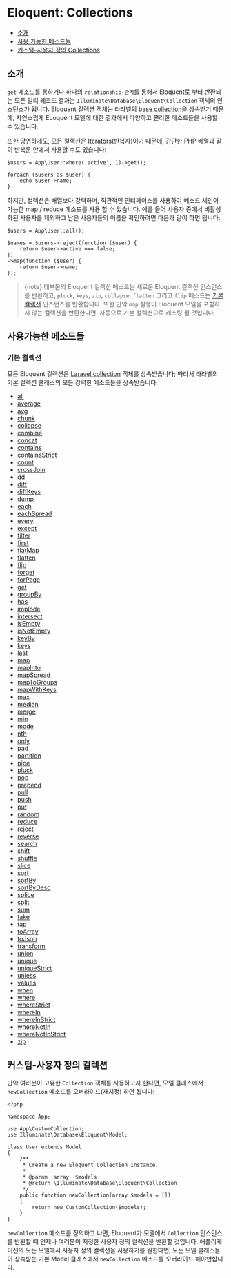 # Eloquent: Collections

- [소개](#introduction)
- [사용 가능한 메소드들](#available-methods)
- [커스텀-사용자 정의 Collections](#custom-collections)

<a name="introduction"></a>
## 소개

`get` 메소드를 통하거나 하나의 `relationship-관계`를 통해서 Eloquent로 부터 반환되는 모든 멀티 레코드 결과는 `Illuminate\Database\Eloquent\Collection` 객체의 인스턴스가 됩니다. Eloquent 컬렉션 객체는 라라벨의 [base collection](/docs/{{version}}/collections)을 상속받기 때문에, 자연스럽게 ELoquent 모델에 대한 결과에서 다양하고 편리한 메소드들을 사용할 수 있습니다. 

또한 당연하게도, 모든 컬렉션은 Iterators(반복자)이기 때문에, 간단한 PHP 배열과 같이 반복문 안에서 사용할 수도 있습니다: 

    $users = App\User::where('active', 1)->get();

    foreach ($users as $user) {
        echo $user->name;
    }

하지만, 컬렉션은 배열보다 강력하며, 직관적인 인터페이스를 사용하여 메소드 체인이 가능한 map / reduce 메소드를 사용 할 수 있습니다. 예를 들어 사용자 중에서 비활성화된 사용자를 제외하고 남은 사용자들의 이름을 확인하려면 다음과 같이 하면 됩니다:

    $users = App\User::all();

    $names = $users->reject(function ($user) {
        return $user->active === false;
    })
    ->map(function ($user) {
        return $user->name;
    });

> {note} 대부분의 Eloquent 컬렉션 메소드는 새로운 Eloquent 컬렉션 인스턴스를 반환하고, `pluck`, `keys`, `zip`, `collapse`, `flatten` 그리고 `flip` 메소드는 [기본 컬렉션](/docs/{{version}}/collections) 인스턴스를 반환합니다. 또한 만약 `map` 실행이 Eloquent 모델을 포함하지 않는 컬렉션을 반환한다면, 자동으로 기본 컬렉션으로 캐스팅 될 것입니다.

<a name="available-methods"></a>
## 사용가능한 메소드들 

### 기본 컬렉션

모든 Eloquent 컬렉션은 [Laravel collection](/docs/{{version}}/collections) 객체를 상속받습니다; 따라서 라라벨의 기본 컬렉션 클래스의 모든 강력한 메소드들을 상속받습니다. 

<style>
    #collection-method-list > p {
        column-count: 3; -moz-column-count: 3; -webkit-column-count: 3;
        column-gap: 2em; -moz-column-gap: 2em; -webkit-column-gap: 2em;
    }

    #collection-method-list a {
        display: block;
    }
</style>

- [all](/docs/{{version}}/collections#method-all)
- [average](/docs/{{version}}/collections#method-average)
- [avg](/docs/{{version}}/collections#method-avg)
- [chunk](/docs/{{version}}/collections#method-chunk)
- [collapse](/docs/{{version}}/collections#method-collapse)
- [combine](/docs/{{version}}/collections#method-combine)
- [concat](/docs/{{version}}/collections#method-concat)
- [contains](/docs/{{version}}/collections#method-contains)
- [containsStrict](/docs/{{version}}/collections#method-containsstrict)
- [count](/docs/{{version}}/collections#method-count)
- [crossJoin](/docs/{{version}}/collections#method-crossjoin)
- [dd](/docs/{{version}}/collections#method-dd)
- [diff](/docs/{{version}}/collections#method-diff)
- [diffKeys](/docs/{{version}}/collections#method-diffkeys)
- [dump](/docs/{{version}}/collections#method-dump)
- [each](/docs/{{version}}/collections#method-each)
- [eachSpread](/docs/{{version}}/collections#method-eachspread)
- [every](/docs/{{version}}/collections#method-every)
- [except](/docs/{{version}}/collections#method-except)
- [filter](/docs/{{version}}/collections#method-filter)
- [first](/docs/{{version}}/collections#method-first)
- [flatMap](/docs/{{version}}/collections#method-flatmap)
- [flatten](/docs/{{version}}/collections#method-flatten)
- [flip](/docs/{{version}}/collections#method-flip)
- [forget](/docs/{{version}}/collections#method-forget)
- [forPage](/docs/{{version}}/collections#method-forpage)
- [get](/docs/{{version}}/collections#method-get)
- [groupBy](/docs/{{version}}/collections#method-groupby)
- [has](/docs/{{version}}/collections#method-has)
- [implode](/docs/{{version}}/collections#method-implode)
- [intersect](/docs/{{version}}/collections#method-intersect)
- [isEmpty](/docs/{{version}}/collections#method-isempty)
- [isNotEmpty](/docs/{{version}}/collections#method-isnotempty)
- [keyBy](/docs/{{version}}/collections#method-keyby)
- [keys](/docs/{{version}}/collections#method-keys)
- [last](/docs/{{version}}/collections#method-last)
- [map](/docs/{{version}}/collections#method-map)
- [mapInto](/docs/{{version}}/collections#method-mapinto)
- [mapSpread](/docs/{{version}}/collections#method-mapspread)
- [mapToGroups](/docs/{{version}}/collections#method-maptogroups)
- [mapWithKeys](/docs/{{version}}/collections#method-mapwithkeys)
- [max](/docs/{{version}}/collections#method-max)
- [median](/docs/{{version}}/collections#method-median)
- [merge](/docs/{{version}}/collections#method-merge)
- [min](/docs/{{version}}/collections#method-min)
- [mode](/docs/{{version}}/collections#method-mode)
- [nth](/docs/{{version}}/collections#method-nth)
- [only](/docs/{{version}}/collections#method-only)
- [pad](/docs/{{version}}/collections#method-pad)
- [partition](/docs/{{version}}/collections#method-partition)
- [pipe](/docs/{{version}}/collections#method-pipe)
- [pluck](/docs/{{version}}/collections#method-pluck)
- [pop](/docs/{{version}}/collections#method-pop)
- [prepend](/docs/{{version}}/collections#method-prepend)
- [pull](/docs/{{version}}/collections#method-pull)
- [push](/docs/{{version}}/collections#method-push)
- [put](/docs/{{version}}/collections#method-put)
- [random](/docs/{{version}}/collections#method-random)
- [reduce](/docs/{{version}}/collections#method-reduce)
- [reject](/docs/{{version}}/collections#method-reject)
- [reverse](/docs/{{version}}/collections#method-reverse)
- [search](/docs/{{version}}/collections#method-search)
- [shift](/docs/{{version}}/collections#method-shift)
- [shuffle](/docs/{{version}}/collections#method-shuffle)
- [slice](/docs/{{version}}/collections#method-slice)
- [sort](/docs/{{version}}/collections#method-sort)
- [sortBy](/docs/{{version}}/collections#method-sortby)
- [sortByDesc](/docs/{{version}}/collections#method-sortbydesc)
- [splice](/docs/{{version}}/collections#method-splice)
- [split](/docs/{{version}}/collections#method-split)
- [sum](/docs/{{version}}/collections#method-sum)
- [take](/docs/{{version}}/collections#method-take)
- [tap](/docs/{{version}}/collections#method-tap)
- [toArray](/docs/{{version}}/collections#method-toarray)
- [toJson](/docs/{{version}}/collections#method-tojson)
- [transform](/docs/{{version}}/collections#method-transform)
- [union](/docs/{{version}}/collections#method-union)
- [unique](/docs/{{version}}/collections#method-unique)
- [uniqueStrict](/docs/{{version}}/collections#method-uniquestrict)
- [unless](/docs/{{version}}/collections#method-unless)
- [values](/docs/{{version}}/collections#method-values)
- [when](/docs/{{version}}/collections#method-when)
- [where](/docs/{{version}}/collections#method-where)
- [whereStrict](/docs/{{version}}/collections#method-wherestrict)
- [whereIn](/docs/{{version}}/collections#method-wherein)
- [whereInStrict](/docs/{{version}}/collections#method-whereinstrict)
- [whereNotIn](/docs/{{version}}/collections#method-wherenotin)
- [whereNotInStrict](/docs/{{version}}/collections#method-wherenotinstrict)
- [zip](/docs/{{version}}/collections#method-zip)

<a name="custom-collections"></a>
## 커스텀-사용자 정의 컬렉션

만약 여러분이 고유한 `Collection` 객체를 사용하고자 한다면, 모델 클래스에서 `newCollection` 메소드를 오버라이드(재지정) 하면 됩니다:

    <?php

    namespace App;

    use App\CustomCollection;
    use Illuminate\Database\Eloquent\Model;

    class User extends Model
    {
        /**
         * Create a new Eloquent Collection instance.
         *
         * @param  array  $models
         * @return \Illuminate\Database\Eloquent\Collection
         */
        public function newCollection(array $models = [])
        {
            return new CustomCollection($models);
        }
    }

`newCollection` 메소드를 정의하고 나면, Eloquent가 모델에서 `Collection` 인스턴스를 반환할 때 언제나 여러분이 지정한 사용자 정의 컬렉션을 반환할 것입니다. 애플리케이션의 모든 모델에서 사용자 정의 컬렉션을 사용하기를 원한다면, 모든 모델 클래스들이 상속받는 기본 Model 클래스에서 `newCollection` 메소드를 오버라이드 해야만합니다. 
